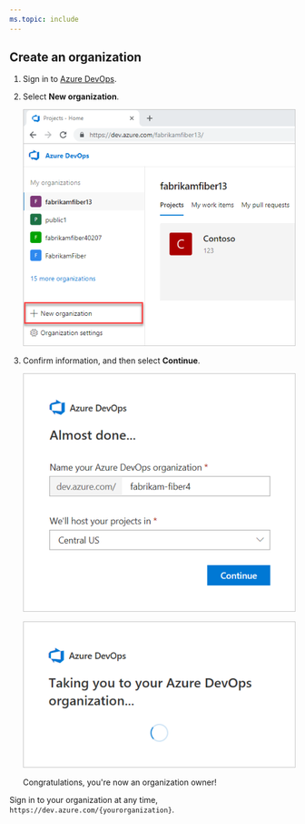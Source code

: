 ```yaml
---
ms.topic: include
---
```



## Create an organization

1. Sign in to [Azure DevOps](https://go.microsoft.com/fwlink/?LinkId=307137).

2. Select **New organization**.

      ![Select New organization](../organizations/accounts/_img/_shared/create-new-organization-browser.png)

3. Confirm information, and then select **Continue**.

   ![Create your organization in Azure DevOps](../organizations/accounts/_img/_shared/create-organization.png)

   ![Taking you to your organization notification](../organizations/accounts/_img/_shared/taking-you-to-your-azure-devops-organization.png)

   Congratulations, you're now an organization owner!

Sign in to your organization at any time, `https://dev.azure.com/{yourorganization}`.




